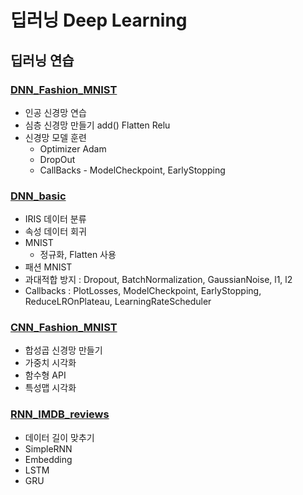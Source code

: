# 딥러닝 Deep Learning

## 딥러닝 연습

### [DNN_Fashion_MNIST](https://github.com/Chanmi-K/Python/blob/main/DL/DL_DNN_FashionMnist.ipynb)
* 인공 신경망 연습
* 심층 신경망 만들기 add() Flatten Relu
* 신경망 모델 훈련
  * Optimizer Adam
  * DropOut
  * CallBacks - ModelCheckpoint, EarlyStopping

### [DNN_basic](https://github.com/Chanmi-K/Python/blob/main/DL/DL_DNN_basic.ipynb)
* IRIS 데이터 분류
* 속성 데이터 회귀
* MNIST
	* 정규화, Flatten 사용
* 패션 MNIST
* 과대적합 방지 : Dropout, BatchNormalization, GaussianNoise, l1, l2
* Callbacks : PlotLosses, ModelCheckpoint, EarlyStopping, ReduceLROnPlateau, LearningRateScheduler


### [CNN_Fashion_MNIST](https://github.com/Chanmi-K/Python/blob/main/DL/DL_CNN_FashionMnist.ipynb)
* 합성곱 신경망 만들기
* 가중치 시각화
* 함수형 API
* 특성맵 시각화

### [RNN_IMDB_reviews](https://github.com/Chanmi-K/Python/blob/main/DL/DL_RNN_IMDB_reviews.ipynb)
* 데이터 길이 맞추기
* SimpleRNN
* Embedding
* LSTM
* GRU
